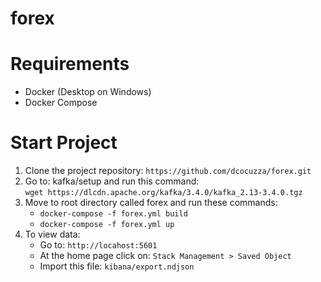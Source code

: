 # forex

# Requirements

* Docker (Desktop on Windows)
* Docker Compose

# Start Project

1. Clone the project repository:
    ```https://github.com/dcocuzza/forex.git ```
2. Go to: kafka/setup and run this command:  
    ``` wget https://dlcdn.apache.org/kafka/3.4.0/kafka_2.13-3.4.0.tgz ```
3. Move to root directory called forex and run these commands:  
    - ``` docker-compose -f forex.yml build ```  
    - ``` docker-compose -f forex.yml up ```  
4. To view data:  
    - Go to: ``` http://locahost:5601 ```    
    - At the home page click on: ``` Stack Management > Saved Object ```  
    - Import this file: ``` kibana/export.ndjson ```